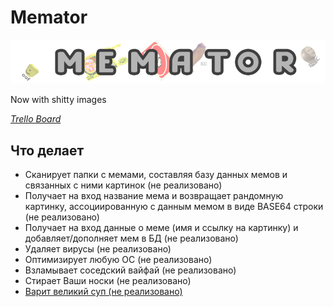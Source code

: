 # Memator

![Logo](Assets/Logo.png)

Now with shitty images

_[Trello Board](https://trello.com/b/lBEArpwk/memator)_  

## Что делает
- Сканирует папки с мемами, составляя базу данных мемов и связанных с ними картинок (не реализовано)
- Получает на вход название мема и возвращает рандомную картинку, ассоциированную с данным мемом в виде BASE64 строки (не реализовано)
- Получает на вход данные о меме (имя и ссылку на картинку) и добавляет/дополняет мем в БД (не реализовано)
- Удаляет вирусы (не реализовано)
- Оптимизирует любую ОС (не реализовано)
- Взламывает соседский вайфай (не реализовано)
- Стирает Ваши носки (не реализовано)
- [Варит великий суп (не реализовано)](https://www.youtube.com/watch?v=OBg9ZAqBifQ)
